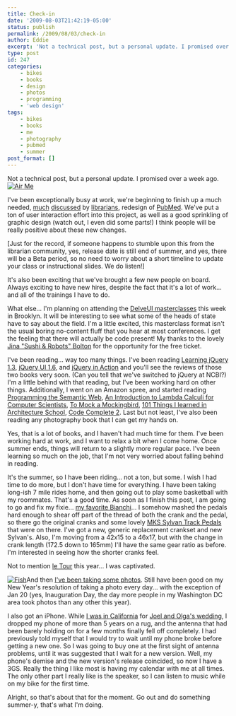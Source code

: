 ```yaml
---
title: Check-in
date: '2009-08-03T21:42:19-05:00'
status: publish
permalink: /2009/08/03/check-in
author: Eddie
excerpt: 'Not a technical post, but a personal update. I promised over a week ago.'
type: post
id: 247
categories:
    - bikes
    - books
    - design
    - photos
    - programming
    - 'web design'
tags:
    - bikes
    - books
    - me
    - photography
    - pubmed
    - summer
post_format: []
---
```

Not a technical post, but a personal update. I promised over a week ago. [![Air Me](http://farm4.static.flickr.com/3494/3753939045_227dd6b275_m.jpg)](http://www.flickr.com/photos/ed_welker/3753939045/ "Air Me by eddie.welker, on Flickr")

I've been exceptionally busy at work, we're beginning to finish up a much needed, [much](http://www.library.drexel.edu/blogs/drexelbioscience/?tag=nih) [discussed](http://laikaspoetnik.wordpress.com/2009/04/01/pubmed-changes-at-the-front-door/) by [librarians](http://eagledawg.blogspot.com/2009/05/pubmed-update-now-online-now-share-your.html), redesign of [PubMed](http://pubmed.gov). We've put a ton of user interaction effort into this project, as well as a good sprinkling of graphic design (watch out, I even did some parts!) I think people will be really positive about these new changes.

\[Just for the record, if someone happens to stumble upon this from the librarian community, yes, release date is still end of summer, and yes, there will be a Beta period, so no need to worry about a short timeline to update your class or instructional slides. We do listen!\]

It's also been exciting that we've brought a few new people on board. Always exciting to have new hires, despite the fact that it's a lot of work... and all of the trainings I have to do.

What else... I'm planning on attending the [DelveUI masterclasses](http://delvenyc.com/) this week in Brooklyn. It will be interesting to see what some of the heads of state have to say about the field. I'm a little excited, this masterclass format isn't the usual boring no-content fluff that you hear at most conferences. I get the feeling that there will actually be code present! My thanks to the lovely [Jina "Sushi &amp; Robots" Bolton](http://www.sushiandrobots.com/) for the opportunity for the free ticket.

I've been reading... way too many things. I've been reading [Learning jQuery 1.3](http://www.packtpub.com/learning-jquery-1.3/book), [jQuery UI 1.6](http://www.packtpub.com/user-interface-library-for-jquery/book), and [jQuery in Action](http://www.amazon.com/gp/product/1933988355?ie=UTF8&tag=eddwelsblo-20&linkCode=as2&camp=1789&creative=390957&creativeASIN=1933988355) and you'll see the reviews of those two books very soon. (Can you tell that we've switched to jQuery at NCBI?) I'm a little behind with that reading, but I've been working hard on other things. Additionally, I went on an Amazon spree, and started reading [Programming the Semantic Web](http://www.amazon.com/gp/product/0596153813?ie=UTF8&tag=eddwelsblo-20&linkCode=as2&camp=1789&creative=390957&creativeASIN=0596153813), [An Introduction to Lambda Calculi for Computer Scientists](http://www.amazon.com/gp/product/0954300653?ie=UTF8&tag=eddwelsblo-20&linkCode=as2&camp=1789&creative=390957&creativeASIN=0954300653), [To Mock a Mockingbird](http://www.amazon.com/gp/product/0192801422?ie=UTF8&tag=eddwelsblo-20&linkCode=as2&camp=1789&creative=390957&creativeASIN=0192801422), [101 Things I learned in Architecture School](http://www.amazon.com/gp/product/0262062666?ie=UTF8&tag=eddwelsblo-20&linkCode=as2&camp=1789&creative=390957&creativeASIN=0262062666), [Code Complete 2](http://www.amazon.com/gp/product/0735619670?ie=UTF8&tag=eddwelsblo-20&linkCode=as2&camp=1789&creative=390957&creativeASIN=0735619670).  Last but not least, I've also been reading any photography book that I can get my hands on.

Yes, that is a lot of books, and I haven't had much time for them. I've been working hard at work, and I want to relax a bit when I come home. Once summer ends, things will return to a slightly more regular pace. I've been learning so much on the job, that I'm not very worried about falling behind in reading.

It's the summer, so I have been riding... not a ton, but some. I wish I had time to do more, but I don't have time for everything. I have been taking long-ish 7 mile rides home, and then going out to play some basketball with my roommates. That's a good time. As soon as I finish this post, I am going to go and fix my fixie... [my favorite Bianchi](http://www.flickr.com/photos/ed_welker/499906278/)... I somehow mashed the pedals hard enough to shear off part of the thread of both the crank and the pedal, so there go the original cranks and some lovely [MKS Sylvan Track Pedals](http://sheldonbrown.com/harris/pedals.html#platform) that were on there. I've got a new, generic replacement crankset and new Sylvan's. Also, I'm moving from a 42x15 to a 46x17, but with the change in crank length (172.5 down to 165mm) I'll have the same gear ratio as before. I'm interested in seeing how the shorter cranks feel.

Not to mention [le Tour](http://www.letour.fr/us/homepage_horscourseTDF.html) this year... I was captivated.

[![Fish](http://farm3.static.flickr.com/2670/3686013626_b14883b58f_m.jpg)](http://www.flickr.com/photos/ed_welker/3686013626/ "Fish by eddie.welker, on Flickr")And then [I've been taking some photos](http://www.flickr.com/photos/ed_welker/). Still have been good on my New Year's resolution of taking a photo every day... with the exception of Jan 20 (yes, Inauguration Day, the day more people in my Washington DC area took photos than any other this year).

I also got an iPhone. While [I was in California](http://www.flickr.com/photos/ed_welker/sets/72157620701884345/) for [Joel and Olga's wedding](http://www.flickr.com/photos/ed_welker/sets/72157620771003449/), I dropped my phone of more than 5 years on a rug, and the antenna that had been barely holding on for a few months finally fell off completely. I had previously told myself that I would try to wait until my phone broke before getting a new one. So I was going to buy one at the first sight of antenna problems, until it was suggested that I wait for a new version. Well, my phone's demise and the new version's release coincided, so now I have a 3GS. Really the thing I like most is having my calendar with me at all times. The only other part I really like is the speaker, so I can listen to music while on my bike for the first time.

Alright, so that's about that for the moment. Go out and do something summer-y, that's what I'm doing.